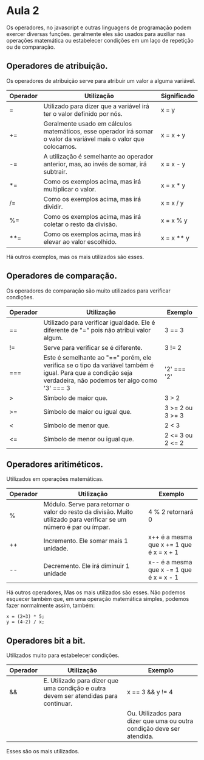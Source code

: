 # Aula 2

Os operadores, no javascript e outras linguagens de programação podem exercer diversas funções. geralmente eles são usados para auxiliar nas operações matemática ou estabelecer condições em um laço de repetição ou de comparação.

## Operadores de atribuição.
Os operadores de atribuição serve para atribuir um valor a alguma variável.

Operador | Utilização | Significado
-------- | ---------- | -----------
= | Utilizado para dizer que a variável irá ter o valor definido por nós. | x = y
+= | Geralmente usado em cálculos matemáticos, esse operador irá somar o valor da variável mais o valor que colocamos. | x = x + y
-= | A utilização é semelhante ao operador anterior, mas, ao invés de somar, irá subtrair. | x = x - y
*= | Como os exemplos acima, mas irá multiplicar o valor. | x = x * y
/= | Como os exemplos acima, mas irá dividir. | x = x / y
%= | Como os exemplos acima, mas irá coletar o resto da divisão. | x = x % y
**= | Como os exemplos acima, mas irá elevar ao valor escolhido. | x = x ** y

Há outros exemplos, mas os mais utilizados são esses.

## Operadores de comparação.
Os operadores de comparação são muito utilizados para verificar condições.

Operador | Utilização | Exemplo
-------- | ---------- | -------
== | Utilizado para verificar igualdade. Ele é diferente de "=" pois não atribui valor algum. | 3 == 3
!= | Serve para verificar se é diferente. | 3 != 2
=== | Este é semelhante ao "==" porém, ele verifica se o tipo da variável também é igual. Para que a condição seja verdadeira, não podemos ter algo como '3' === 3 | '2' === '2'
> | Símbolo de maior que. | 3 > 2
>= | Símbolo de maior ou igual que. | 3 >= 2 ou 3 >= 3
< | Símbolo de menor que. | 2 < 3
<= | Símbolo de menor ou igual que. | 2 <= 3 ou 2 <= 2

## Operadores aritiméticos.
Utilizados em operações matemáticas.

Operador | Utilização | Exemplo
-------- | ---------- | -------
% | Módulo. Serve para retornar o valor do resto da divisão. Muito utilizado para verificar se um número é par ou ímpar. | 4 % 2 retornará 0
++ | Incremento. Ele somar mais 1 unidade. | x++ é a mesma que x += 1 que é x = x + 1
-- | Decremento. Ele irá diminuir 1 unidade | x-- é a mesma que x -= 1 que é x = x - 1

Há outros operadores, Mas os mais utilizados são esses. Não podemos esquecer também que, em uma operação matemática simples, podemos fazer normalmente assim, também:
```
x = (2+3) * 5;
y = (4-2) / x;
```

## Operadores bit a bit.
Utilizados muito para estabelecer condições.

Operador | Utilização | Exemplo
-------- | ---------- | -------
&& | E. Utilizado para dizer que uma condição e outra devem ser atendidas para continuar. | x == 3 && y != 4
|| | Ou. Utilizados para dizer que uma ou outra condição deve ser atendida. | x == 2 || y != 2

Esses são os mais utilizados.
